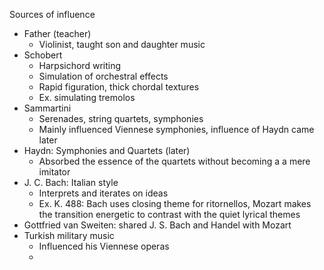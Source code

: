 Sources of influence

- Father (teacher)
	- Violinist, taught son and daughter music
- Schobert
	- Harpsichord writing
	- Simulation of orchestral effects
	- Rapid figuration, thick chordal textures
	- Ex. simulating tremolos
- Sammartini
	- Serenades, string quartets, symphonies
	- Mainly influenced Viennese symphonies, influence of Haydn came later
- Haydn: Symphonies and Quartets (later)
	- Absorbed the essence of the quartets without becoming a a mere imitator
- J. C. Bach: Italian style
	- Interprets and iterates on ideas
	- Ex. K. 488: Bach uses closing theme for ritornellos, Mozart makes the transition energetic to contrast with the quiet lyrical themes
- Gottfried van Sweiten: shared J. S. Bach and Handel with Mozart
- Turkish military music
	- Influenced his Viennese operas
	- 